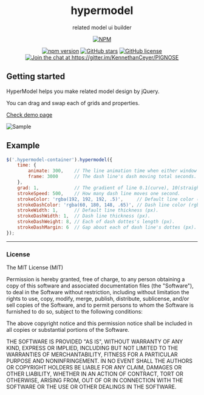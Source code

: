 <h1 align="center">hypermodel</h1>

<p align="center">related model ui builder</p>

<p align="center"><a href="https://nodei.co/npm/hypermodel/"><img src="https://nodei.co/npm/hypermodel.png" alt="NPM"></a></p>

<p align="center">
    <a href="https://badge.fury.io/js/hypermodel"><img src="https://badge.fury.io/js/hypermodel.svg" alt="npm version"></a>
    <a href="https://github.com/KennethanCeyer/HyperModel/stargazers"><img src="https://img.shields.io/github/stars/KennethanCeyer/HyperModel.svg" alt="GitHub stars"></a>
    <a href="https://github.com/KennethanCeyer/hypermodel/blob/master/LICENSE"><img src="https://img.shields.io/github/license/KennethanCeyer/HyperModel.svg" alt="GitHub license"></a>
    <a href="https://gitter.im/KennethanCeyer/PIGNOSE?utm_source=badge&amp;utm_medium=badge&amp;utm_campaign=pr-badge&amp;utm_content=badge"><img src="https://badges.gitter.im/Join%20Chat.svg" alt="Join the chat at https://gitter.im/KennethanCeyer/PIGNOSE"></a>
</p>


## Getting started

HyperModel helps you make related model design by jQuery.

You can drag and swap each of grids and properties.

[Check demo page](http://www.pigno.se/barn/PIGNOSE-HyperModel)

![Sample](http://www.pigno.se/barn/PIGNOSE-HyperModel/demo/images/screenshot_main.png)

## Example

```javascript
$('.hypermodel-container').hypermodel({
    time: {
        animate: 300,    // The line animation time when either window resize event be fired or user playing with drag&drop.
        frame: 3000      // The dash line's dash moving total seconds.
    },
    grad: 1,             // The gradient of line 0.1(curve), 10(straight).
    strokeSpeed: 500,    // How many dash line moves one second.
    strokeColor: 'rgba(192, 192, 192, .5)',     // Default line color (rgba, rgb, hash color).
    strokeDashColor: 'rgba(60, 180, 148, .65)', // Dash line color (rgba, rgb, hash color).
    strokeWidth: 1,      // Default line thickness (px).
    strokeDashWidth: 1,  // Dash line thickness (px).
    strokeDashWeight: 8, // Each of dash dottes's length (px).
    strokeDashMargin: 6  // Gap about each of dash line's dottes (px).
});
```

----

### License

The MIT License (MIT)

Permission is hereby granted, free of charge, to any person obtaining a copy of this software and associated documentation files (the "Software"), to deal in the Software without restriction, including without limitation the rights to use, copy, modify, merge, publish, distribute, sublicense, and/or sell copies of the Software, and to permit persons to whom the Software is furnished to do so, subject to the following conditions:

The above copyright notice and this permission notice shall be included in all copies or substantial portions of the Software.

THE SOFTWARE IS PROVIDED "AS IS", WITHOUT WARRANTY OF ANY KIND, EXPRESS OR IMPLIED, INCLUDING BUT NOT LIMITED TO THE WARRANTIES OF MERCHANTABILITY, FITNESS FOR A PARTICULAR PURPOSE AND NONINFRINGEMENT. IN NO EVENT SHALL THE AUTHORS OR COPYRIGHT HOLDERS BE LIABLE FOR ANY CLAIM, DAMAGES OR OTHER LIABILITY, WHETHER IN AN ACTION OF CONTRACT, TORT OR OTHERWISE, ARISING FROM, OUT OF OR IN CONNECTION WITH THE SOFTWARE OR THE USE OR OTHER DEALINGS IN THE SOFTWARE.
